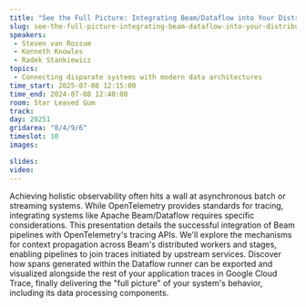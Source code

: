 ```yaml
---
title: "See the Full Picture: Integrating Beam/Dataflow into Your Distributed Traces"
slug: see-the-full-picture-integrating-beam-dataflow-into-your-distributed-traces
speakers:
 - Steven van Rossum
 - Kenneth Knowles
 - Radek Stankiewicz
topics:
 - Connecting disparate systems with modern data architectures
time_start: 2025-07-08 12:15:00
time_end: 2024-07-08 12:40:00
room: Star Leaved Gum
track: 
day: 20251
gridarea: "8/4/9/6"
timeslot: 10
images: 

slides:
video: 
---
```


Achieving holistic observability often hits a wall at asynchronous batch or streaming systems. While OpenTelemetry provides standards for tracing, integrating systems like Apache Beam/Dataflow requires specific considerations. This presentation details the successful integration of Beam pipelines with OpenTelemetry's tracing APIs. We'll explore the mechanisms for context propagation across Beam's distributed workers and stages, enabling pipelines to join traces initiated by upstream services. Discover how spans generated within the Dataflow runner can be exported and visualized alongside the rest of your application traces in Google Cloud Trace, finally delivering the "full picture" of your system's behavior, including its data processing components.